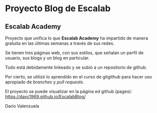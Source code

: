 # Proyecto Blog de Escalab

## Escalab Academy

Proyecto que unifica lo que **Escalab Academy** ha impartido de manera gratuita en las últimas semanas a través de sus redes.

Se tienen tres páginas web, con sus estilos, que señalan un perfil de usuario, sus blogs y un blog en particular.

Todo está debidamente linkeado y se subió a un repositorio de github.

Por cierto, se utilizó lo aprendido en el curso de gitgithub para hacer uso apropiado de *branches* y *pull requests*.

El proyecto se puede visualizar en la página ed github (pages):
https://davc1969.github.io/EscalabBlog/


Darío Valenzuela